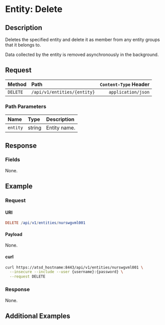 # Entity: Delete

## Description

Deletes the specified entity and delete it as member from any entity groups that it belongs to.

Data collected by the entity is removed asynchronously in the background.

## Request

| Method | Path | `Content-Type` Header|
|:---|:---|---:|
| `DELETE` | `/api/v1/entities/{entity}` | `application/json` |

### Path Parameters

|**Name**|**Type**|**Description**|
|:---|:---|:---|
| `entity` |string|Entity name.|

## Response

### Fields

None.

## Example

### Request

#### URI

```elm
DELETE /api/v1/entities/nurswgvml001
```

#### Payload

None.

#### curl

```bash
curl https://atsd_hostname:8443/api/v1/entities/nurswgvml001 \
  --insecure --include --user {username}:{password} \
  --request DELETE
```

### Response

None.

## Additional Examples